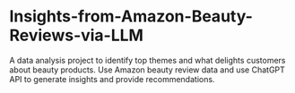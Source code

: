 # Insights-from-Amazon-Beauty-Reviews-via-LLM
A data analysis project to identify top themes and what delights customers about beauty products. Use Amazon beauty review data and use ChatGPT API to generate insights and provide recommendations.
